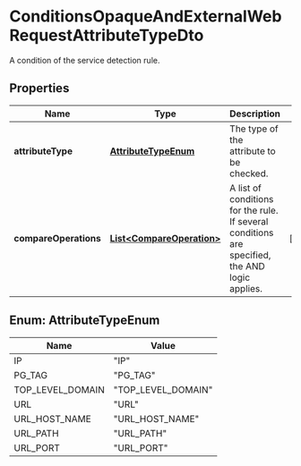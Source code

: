 

# ConditionsOpaqueAndExternalWebRequestAttributeTypeDto

A condition of the service detection rule.

## Properties

| Name | Type | Description | Notes |
|------------ | ------------- | ------------- | -------------|
|**attributeType** | [**AttributeTypeEnum**](#AttributeTypeEnum) | The type of the attribute to be checked. |  |
|**compareOperations** | [**List&lt;CompareOperation&gt;**](CompareOperation.md) | A list of conditions for the rule.   If several conditions are specified, the AND logic applies. |  [optional] |



## Enum: AttributeTypeEnum

| Name | Value |
|---- | -----|
| IP | &quot;IP&quot; |
| PG_TAG | &quot;PG_TAG&quot; |
| TOP_LEVEL_DOMAIN | &quot;TOP_LEVEL_DOMAIN&quot; |
| URL | &quot;URL&quot; |
| URL_HOST_NAME | &quot;URL_HOST_NAME&quot; |
| URL_PATH | &quot;URL_PATH&quot; |
| URL_PORT | &quot;URL_PORT&quot; |



